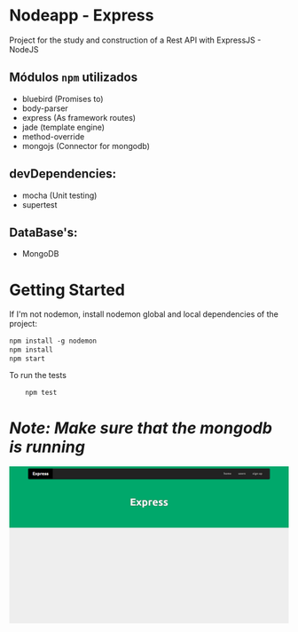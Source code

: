 Nodeapp - Express
================

Project for the study and construction of a Rest API with ExpressJS - NodeJS

## Módulos `npm` utilizados
* bluebird (Promises to)
* body-parser
* express (As framework routes)
* jade (template engine)
* method-override
* mongojs (Connector for mongodb)

## devDependencies:
* mocha (Unit testing)
* supertest

## DataBase's:
* MongoDB

# Getting Started

If I'm not nodemon, install nodemon global and local dependencies of the project:

```
npm install -g nodemon
npm install
npm start
```

To run the tests

```
	npm test
```

*Note: Make sure that the mongodb is running*
================
![Alt text](https://raw.githubusercontent.com/Wellington475/nodeapp/master/core/public/images/page_home.png "Home page design")